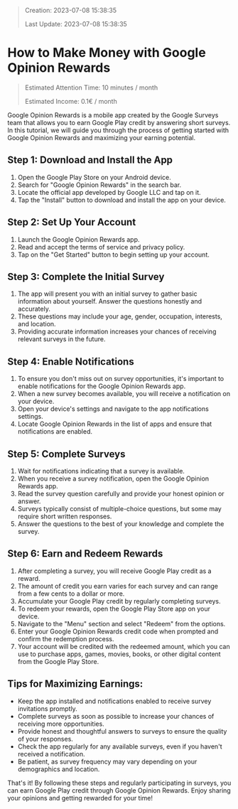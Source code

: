 > Creation:    2023-07-08 15:38:35
>
> Last Update: 2023-07-08 15:38:35


# How to Make Money with Google Opinion Rewards
> Estimated Attention Time: 10 minutes / month
>
> Estimated Income: 0.1€ / month

Google Opinion Rewards is a mobile app created by the Google Surveys team that allows you to earn Google Play credit by answering short surveys. In this tutorial, we will guide you through the process of getting started with Google Opinion Rewards and maximizing your earning potential.

## Step 1: Download and Install the App

1. Open the Google Play Store on your Android device.
2. Search for "Google Opinion Rewards" in the search bar.
3. Locate the official app developed by Google LLC and tap on it.
4. Tap the "Install" button to download and install the app on your device.

## Step 2: Set Up Your Account

1. Launch the Google Opinion Rewards app.
2. Read and accept the terms of service and privacy policy.
3. Tap on the "Get Started" button to begin setting up your account.

## Step 3: Complete the Initial Survey

1. The app will present you with an initial survey to gather basic information about yourself. Answer the questions honestly and accurately.
2. These questions may include your age, gender, occupation, interests, and location.
3. Providing accurate information increases your chances of receiving relevant surveys in the future.

## Step 4: Enable Notifications

1. To ensure you don't miss out on survey opportunities, it's important to enable notifications for the Google Opinion Rewards app.
2. When a new survey becomes available, you will receive a notification on your device.
3. Open your device's settings and navigate to the app notifications settings.
4. Locate Google Opinion Rewards in the list of apps and ensure that notifications are enabled.

## Step 5: Complete Surveys

1. Wait for notifications indicating that a survey is available.
2. When you receive a survey notification, open the Google Opinion Rewards app.
3. Read the survey question carefully and provide your honest opinion or answer.
4. Surveys typically consist of multiple-choice questions, but some may require short written responses.
5. Answer the questions to the best of your knowledge and complete the survey.

## Step 6: Earn and Redeem Rewards

1. After completing a survey, you will receive Google Play credit as a reward.
2. The amount of credit you earn varies for each survey and can range from a few cents to a dollar or more.
3. Accumulate your Google Play credit by regularly completing surveys.
4. To redeem your rewards, open the Google Play Store app on your device.
5. Navigate to the "Menu" section and select "Redeem" from the options.
6. Enter your Google Opinion Rewards credit code when prompted and confirm the redemption process.
7. Your account will be credited with the redeemed amount, which you can use to purchase apps, games, movies, books, or other digital content from the Google Play Store.

## Tips for Maximizing Earnings:

- Keep the app installed and notifications enabled to receive survey invitations promptly.
- Complete surveys as soon as possible to increase your chances of receiving more opportunities.
- Provide honest and thoughtful answers to surveys to ensure the quality of your responses.
- Check the app regularly for any available surveys, even if you haven't received a notification.
- Be patient, as survey frequency may vary depending on your demographics and location.

That's it! By following these steps and regularly participating in surveys, you can earn Google Play credit through Google Opinion Rewards. Enjoy sharing your opinions and getting rewarded for your time!

